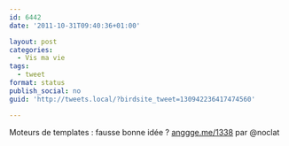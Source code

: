 ```yaml
---
id: 6442
date: '2011-10-31T09:40:36+01:00'

layout: post
categories:
  - Vis ma vie
tags:
  - tweet
format: status
publish_social: no
guid: 'http://tweets.local/?birdsite_tweet=130942236417474560'

---
```


Moteurs de templates : fausse bonne idée ? [anggge.me/1338](http://anggge.me/1338) par @noclat